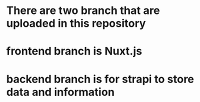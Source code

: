 # There are two branch that are uploaded in this repository
# frontend branch is Nuxt.js
# backend branch is for strapi to store data and information
